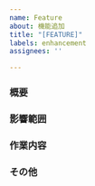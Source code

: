 ```yaml
---
name: Feature
about: 機能追加
title: "[FEATURE]"
labels: enhancement
assignees: ''

---
```


### 概要


### 影響範囲


### 作業内容


### その他
